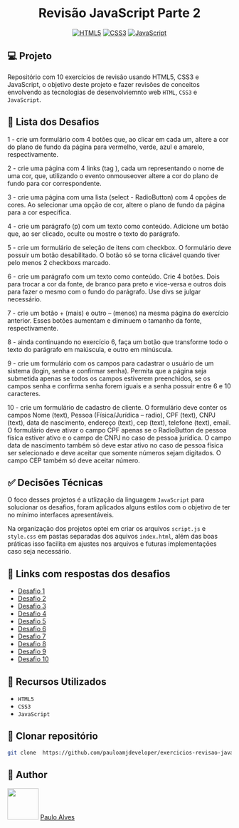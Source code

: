 <h1 align="center">Revisão JavaScript Parte 2</h1>

<p align="center">
  <a href="https://www.w3schools.com/html/"><img alt="HTML5" src="https://img.shields.io/badge/html5-%23E34F26.svg?style=for-the-badge&logo=html5&logoColor=white" /></a>
  <a href="https://www.w3schools.com/css/"><img alt="CSS3" src="https://img.shields.io/badge/css3-%231572B6.svg?style=for-the-badge&logo=css3&logoColor=white" /></a>
   <a href="https://developer.mozilla.org/pt-BR/docs/Web/JavaScript"><img alt="JavaScript" src="https://img.shields.io/badge/javascript-%23323330.svg?style=for-the-badge&logo=javascript&logoColor=%23F7DF1E" /></a>
</p>

## :computer: Projeto

Repositório com 10 exercícios de revisão usando HTML5, CSS3 e JavaScript, o objetivo deste projeto e fazer revisões de conceitos envolvendo as tecnologias de desenvolviemnto web ``HTML``, ``CSS3`` e ``JavaScript``.

## :page_facing_up: Lista dos Desafios

1 - crie um formulário com 4 botões que, ao clicar em cada um, altere a cor do plano de fundo da página para vermelho, verde, azul e amarelo, respectivamente.

2 - crie uma página com 4 links (tag <a>), cada um representando o nome de uma cor, que, utilizando o evento onmouseover altere a cor do plano de fundo para cor correspondente.

3 - crie uma página com uma lista (select - RadioButton) com 4 opções de cores. Ao selecionar uma opção de cor, altere o plano de fundo da página para a cor específica.

4 - crie um parágrafo (p) com um texto como conteúdo. Adicione um botão que, ao ser clicado, oculte ou mostre o texto do parágrafo.

5 - crie um formulário de seleção de itens com checkbox. O formulário deve possuir um botão desabilitado. O botão só se torna clicável quando tiver pelo menos 2 checkboxs marcado.

6 - crie um parágrafo com um texto como conteúdo. Crie 4 botões. Dois para trocar a cor da fonte, de branco para preto e vice-versa e outros dois para fazer o mesmo com o fundo do parágrafo. Use divs se julgar necessário.

7 - crie um botão + (mais) e outro – (menos) na mesma página do exercício anterior. Esses botões aumentam e diminuem o tamanho da fonte, respectivamente.

8 - ainda continuando no exercício 6, faça um botão que transforme todo o texto do parágrafo em maiúscula, e outro em minúscula.

9 - crie um formulário com os campos para cadastrar o usuário de um sistema (login, senha e confirmar senha). Permita que a página seja submetida apenas se todos os campos estiverem preenchidos, se os campos senha e confirma senha forem iguais e a senha possuir entre 6 e 10 caracteres.

10 - crie um formulário de cadastro de cliente. O formulário deve conter os campos Nome (text), Pessoa (Física/Jurídica – radio), CPF (text), CNPJ (text), data de nascimento, endereço (text), cep (text), telefone (text), email. O formulário deve ativar o campo CPF apenas se o RadioButton de pessoa física estiver ativo e o campo de CNPJ no caso de pessoa jurídica. O campo data de nascimento também só deve estar ativo no caso de pessoa física ser selecionado e deve aceitar que somente números sejam digitados. O campo CEP também só deve aceitar número.

## :white_check_mark: Decisões Técnicas

O foco desses projetos é a utlização da linguagem `JavaScript` para solucionar os desafios, foram aplicados alguns estilos com o objetivo de ter no mínimo interfaces apresentáveis.

Na organização dos projetos optei em criar os arquivos `script.js` e `style.css` em pastas separadas dos aquivos `index.html`, além das boas práticas isso facilita em ajustes nos arquivos e futuras implementações caso seja necessário.

## :page_facing_up: Links com respostas dos desafios

- [Desafio 1](https://github.com/pauloamjdeveloper/exercicios-revisao-javascript-pt2/tree/master/src/01-alterar-cor-com-botoes)
- [Desafio 2](https://github.com/pauloamjdeveloper/exercicios-revisao-javascript-pt2/tree/master/src/02-alterar-cor-com-links)
- [Desafio 3](https://github.com/pauloamjdeveloper/exercicios-revisao-javascript-pt2/tree/master/src/03-alterar-cor-com-select)
- [Desafio 4](https://github.com/pauloamjdeveloper/exercicios-revisao-javascript-pt2/tree/master/src/04-ocultar-paragrafo)
- [Desafio 5](https://github.com/pauloamjdeveloper/exercicios-revisao-javascript-pt2/tree/master/src/05-habilitando-botao)
- [Desafio 6](https://github.com/pauloamjdeveloper/exercicios-revisao-javascript-pt2/tree/master/src/06-alterar-cor-do-paragrafo)
- [Desafio 7](https://github.com/pauloamjdeveloper/exercicios-revisao-javascript-pt2/tree/master/src/07-alterar-fonte-do-paragrafo)
- [Desafio 8](https://github.com/pauloamjdeveloper/exercicios-revisao-javascript-pt2/tree/master/src/08-formatar-fonte-do-paragrafo)
- [Desafio 9](https://github.com/pauloamjdeveloper/exercicios-revisao-javascript-pt2/tree/master/src/09-sistema-de-login)
- [Desafio 10](https://github.com/pauloamjdeveloper/exercicios-revisao-javascript-pt2/tree/master/src/10-cadastro-de-cliente)

## :wrench: Recursos Utilizados

- ``HTML5``
- ``CSS3``
- ``JavaScript``

## :floppy_disk: Clonar repositório

```bash
git clone  https://github.com/pauloamjdeveloper/exercicios-revisao-javascript-pt2.git
```

## :boy: Author

<a href="https://github.com/pauloamjdeveloper"><img src="https://avatars.githubusercontent.com/u/137198048?v=4" width=70></a>
[Paulo Alves](https://github.com/pauloamjdeveloper)

